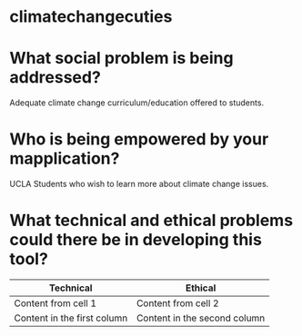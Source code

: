 # climatechangecuties
# What social problem is being addressed?
Adequate climate change curriculum/education offered to students.
# Who is being empowered by your mapplication?
UCLA Students who wish to learn more about climate change issues.
# What technical and ethical problems could there be in developing this tool?
Technical | Ethical
------------ | -------------
Content from cell 1 | Content from cell 2
Content in the first column | Content in the second column
